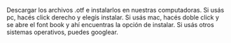 Descargar los archivos .otf e instalarlos en nuestras computadoras.
Si usás pc, hacés click derecho y elegís instalar.
Si usás mac, hacés doble click y se abre el font book y ahí encuentras la opción de instalar.
Si usás otros sistemas operativos, puedes googlear.
